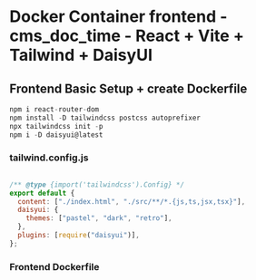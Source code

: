 # Docker Container frontend - cms_doc_time - React + Vite + Tailwind + DaisyUI


## Frontend Basic Setup + create Dockerfile

```javascript
npm i react-router-dom
npm install -D tailwindcss postcss autoprefixer
npx tailwindcss init -p
npm i -D daisyui@latest
````

### tailwind.config.js

```javascript

/** @type {import('tailwindcss').Config} */
export default {
  content: ["./index.html", "./src/**/*.{js,ts,jsx,tsx}"],
  daisyui: {
    themes: ["pastel", "dark", "retro"],
  },
  plugins: [require("daisyui")],
};

```

### Frontend Dockerfile 